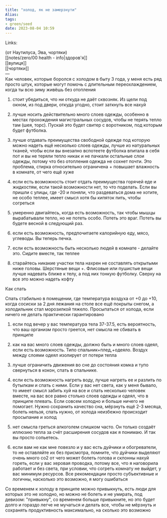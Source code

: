 ```yaml
---
title: "холод, як не замерзнути"
Alias: 
tags:
- green/seed
date: 2023-08-04 10:59
---
```

Links:  

(от Наутилуса, Эва, чортяки)  
[[notes/zero/00 health - info|здоров'я]]  
[[вулиця]]  
[[чортяки]]  
—  
Как человек, которые боролся с холодом в быту 3 года, у меня есть ряд просто штук, которые могут помочь с длительным переохлаждением, когда ты всю зиму живёшь без отопления 

1) стоит убедиться, что ни откуда не даёт сквозняк. Из щели под окном, из под двери, откуда угодно, стоит заткнуть все нахуй 

2) лучше носить действительно много слоев одежды, особенно в местах прохождения магистральных сосудов, чтобы не терять тепло там (шея, торс). Пускай это будет свитер с воротником, под которым будет футболка. 

3) лучше отдавать преимущества свободной одежде под которую можно надеть ещё несколько слоев одежды, лучше из натуральных тканей, чтобы если вы внезапно вспотеете футболка впитала в себя пот и вы не теряли тепло никак и не пачкали остальные слои одежды, потому что без отопления одежда не сохнет почти. Это проблема, стирка относительно ограничена + повышает влажность в комнате, от чего ещё хуже

4) если есть возможность стоит отдать преимущества горячей еде и жидкостям, если такой возможности нет, то что поделать. Если вы пришли с улицы, где -20 и поняли, что раздеваться дома не хотите, не особо теплее, имеет смысл хотя бы кипяток пить, чтобы согреться 

5) умеренно двигайтесь, когда есть возможность, так чтобы мышцы вырабатывали тепло, но не потеть особо. Потеть это враг. Потеть вы будете весной в следующий раз. 

6) если есть возможность, предпочитаете калорийную еду, мясо, углеводы. Вы теперь печка. 

7) если есть возможность быть несколько людей в комнате - делайте это. Сидите вместе, так теплее

8) старайтесь никакие участки тела нахрен не составлять открытыми ниже головы. Шерстяные вещи +. Флисовые или пушистые вещи лучше надевать ближе к телу, а под них тонкую футболку. Сверху на все это можно надеть кофту

Как спать 

Спать стабильно в помещении, где температура воздуха от +0 до +10, когда сосиски за 2 дня лежания на столе все ещё покрыты снегом, а холодильник стал морозилкой тяжело. Просыпаться от холода, если ничего не делать практически гарантировано

1) если под вечер у вас температура тела 37-37.5, есть вероятность, что ваш организм просто греется, нет смысла не сбивать в принципе 

2) как на вас много слоев одежды, должно быть и много слоев одеял, если есть возможность. Типо спальник+плед,+одеяло. Воздух между слоями одеял изолирует от потери тепла 

3) лучше ограничить движения во сне до состояния комка и тупо свернуться в кокон, спать в спальнике. 

4) если есть возможность нагреть воду, лучше нагреть ее и разлить по бутылкам и спать с ними. Если у вас нет света, как у меня бывало, то имеет смысл забить хуй на все и спать несколько человек вместе, на вас все равно столько слоев одежды и одеял, что в принципе плевать. Если совсем холодно и больше ничего не помогает. Нужно сохранить качество сна, мёрзнуть ещё 2-3 месяца, болеть нельзя, спать нужно, от холода неизбежно происходит просыпание и холод

5) нет смысла греться алкоголем слишком часто. Он только создаёт иллюзию тепла за счёт расширения сосудов как я понимаю. И так вы просто сопьетесь.  

6) если вам не как мне повезло и у вас есть дуйчики и обогреватели, то не оставляйте их без присмотра, помните, что дуйчики выделяют очень много со2 от чего может болеть голова и склонны нахуй гореть, если у вас херовая проводка, потому все, что я наговорила работает и без света, при условии, что согреть комнату не выйдет, у вас минимум ресурсов. Все рекомендации просто субъективные и логичны, насколько это возможно, я могу ошибаться 

Со временем к холоду в принципе можно привыкнуть, есть люди для которых это не холодно, но можно не болеть и не умирать, под девизом: "привыкну", со временем больше привыкните, но это будет долго и гораздо легче не мучаться и делать все, чтобы не мёрзнуть и сохранять продуктивность максимально, на сколько это возможно